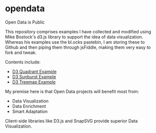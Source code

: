 # opendata
Open Data is Public

This repository comprises examples I have collected and modified using Mike Bostock's d3.js library to support the idea of data visualization. Whereas his examples use the bl.ocks pastebin, I am storing these to Github and then piping them through jsFiddle, making them very easy to fork and tweak. 

Contents include:
+ [D3 Quadrant Example](http://jsfiddle.net/gh/get/d3/3.0.4/phollott/opendata/tree/master/d3quadrant/)
+ [D3 Sunburst Example](http://jsfiddle.net/gh/get/d3/3.0.4/phollott/opendata/tree/master/d3sunburst/)
+ [D3 Treemap Example](http://jsfiddle.net/gh/get/d3/3.0.4/phollott/opendata/tree/master/d3treemap/)

My premise here is that Open Data projects will benefit most from:
+ Data Visualization
+ Data Enrichment
+ Smart Adaptation

Client-side libraries like D3.js and SnapSVG provide superior Data Visualization.
